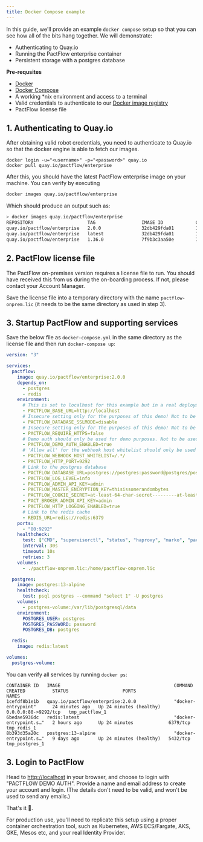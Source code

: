 ```yaml
---
title: Docker Compose example
---
```


In this guide, we'll provide an example `docker compose` setup so that you can see how all of the bits hang together. We will demonstrate:

* Authenticating to Quay.io
* Running the PactFlow enterprise container
* Persistent storage with a postgres database

**Pre-requsites**
* [Docker](https://docs.docker.com/engine/install/)
* [Docker Compose](https://docs.docker.com/compose/install/)
* A working *nix environment and access to a terminal
* Valid credentials to authenticate to our [Docker image registry](docker-image-registry)
* PactFlow license file

## 1. Authenticating to Quay.io

After obtaining valid robot credentials, you need to authenticate to Quay.io so that the docker engine is able to fetch our images.

```
docker login -u="<username>" -p="<password>" quay.io
docker pull quay.io/pactflow/enterprise
```

After this, you should have the latest PactFlow enterprise image on your machine. You can verify by executing

```sh
docker images quay.io/pactflow/enterprise
```

Which should produce an output such as:

```sh
> docker images quay.io/pactflow/enterprise
REPOSITORY                    TAG                 IMAGE ID            CREATED             SIZE
quay.io/pactflow/enterprise   2.0.0               32db429fda01        1 day ago           462MB # <- this guide applies to 2.x.x version
quay.io/pactflow/enterprise   latest              32db429fda01        1 day ago           462MB
quay.io/pactflow/enterprise   1.36.0              7f9b3c3aa50e        7 weeks ago         454MB
```

## 2. PactFlow license file

The PactFlow on-premises version requires a license file to run. You should have received this from us during the
on-boarding process. If not, please contact your Account Manager.

Save the license file into a temporary directory with the name `pactflow-onprem.lic` (it needs to be the same directory as used in step 3).

## 3. Startup PactFlow and supporting services

Save the below file as `docker-compose.yml` in the same directory as the license file and then run `docker-compose up`:

```yaml
version: "3"

services:
  pactflow:
    image: quay.io/pactflow/enterprise:2.0.0
    depends_on:
      - postgres
      - redis
    environment:
      # This is set to localhost for this example but in a real deployment, this needs to be set to the actual URL of the application
      - PACTFLOW_BASE_URL=http://localhost
      # Insecure setting only for the purposes of this demo! Not to be used in production.
      - PACTFLOW_DATABASE_SSLMODE=disable
      # Insecure setting only for the purposes of this demo! Not to be used in production.
      - PACTFLOW_REQUIRE_HTTPS=false
      # Demo auth should only be used for demo purposes. Not to be used in production.
      - PACTFLOW_DEMO_AUTH_ENABLED=true
      # 'Allow all' for the webhook host whitelist should only be used for demo purposes. See docs for configuring this in production.
      - PACTFLOW_WEBHOOK_HOST_WHITELIST=/.*/
      - PACTFLOW_HTTP_PORT=9292
      # Link to the postgres database
      - PACTFLOW_DATABASE_URL=postgres://postgres:password@postgres/postgres
      - PACTFLOW_LOG_LEVEL=info
      - PACTFLOW_ADMIN_API_KEY=admin
      - PACTFLOW_MASTER_ENCRYPTION_KEY=thisissomerandombytes
      - PACTFLOW_COOKIE_SECRET=at-least-64-char-secret---------at-least-64-char-secret---------
      - PACT_BROKER_ADMIN_API_KEY=admin 
      - PACTFLOW_HTTP_LOGGING_ENABLED=true
      # Link to the redis cache
      - REDIS_URL=redis://redis:6379
    ports:
      - "80:9292"
    healthcheck:
      test: ["CMD", "supervisorctl", "status", "haproxy", "marko", "pactflow"]
      interval: 30s
      timeout: 10s
      retries: 3
    volumes:
      - ./pactflow-onprem.lic:/home/pactflow-onprem.lic

  postgres:
    image: postgres:13-alpine
    healthcheck:
      test: psql postgres --command "select 1" -U postgres
    volumes:
      - postgres-volume:/var/lib/postgresql/data
    environment:
      POSTGRES_USER: postgres
      POSTGRES_PASSWORD: password
      POSTGRES_DB: postgres

  redis:
    image: redis:latest

volumes:
  postgres-volume:
```

You can verify all services by running `docker ps`:

```
CONTAINER ID   IMAGE                                          COMMAND                  CREATED          STATUS                    PORTS                  NAMES
1cefdf8b1e1b   quay.io/pactflow/enterprise:2.0.0              "docker-entrypoint"      24 minutes ago   Up 24 minutes (healthy)   0.0.0.0:80->9292/tcp   tmp_pactflow_1
6bedae5936dc   redis:latest                                   "docker-entrypoint.s…"   2 hours ago      Up 24 minutes             6379/tcp               tmp_redis_1
8b393d35a20c   postgres:13-alpine                             "docker-entrypoint.s…"   9 days ago       Up 24 minutes (healthy)   5432/tcp               tmp_postgres_1
```

## 3. Login to PactFlow

Head to [http://localhost](http://localhost) in your browser, and choose to login with "PACTFLOW DEMO AUTH". Provide a name and email address to create your account and login. (The details don't need to be valid, and won't be used to send any emails.)

That's it 🎉.

For production use, you'll need to replicate this setup using a proper container orchestration tool, such as Kubernetes, AWS ECS/Fargate, AKS, GKE, Mesos etc, and your real Identity Provider.
